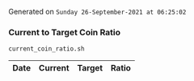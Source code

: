 Generated on `Sunday 26-September-2021 at 06:25:02`

### Current to Target Coin Ratio
`current_coin_ratio.sh`

Date|Current|Target|Ratio
---|---|---|---
